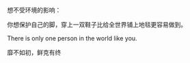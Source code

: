 想不受环境的影响：

你想保护自己的脚，穿上一双鞋子比给全世界铺上地毯更容易做到。

There is only one person in the world like you.

靡不如初，鲜克有终